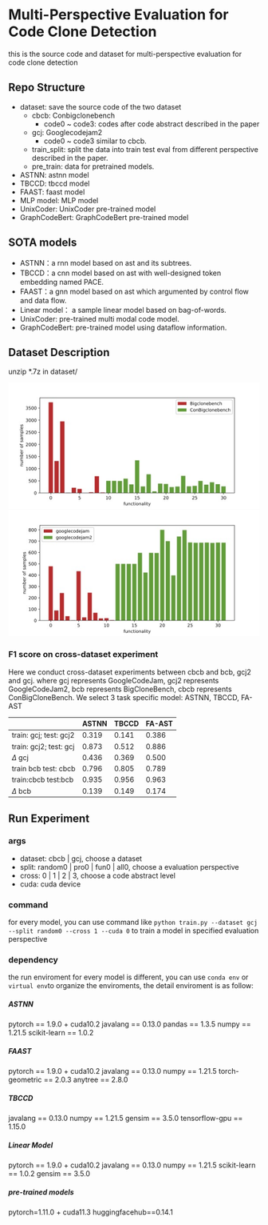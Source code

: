 # Multi-Perspective Evaluation for Code Clone Detection
this is the source code and dataset for multi-perspective evaluation for code clone detection

## Repo Structure
- dataset: save the source code of the two dataset
  - cbcb: Conbigclonebench
    - code0 ~ code3: codes after code abstract described in the paper
  - gcj:  Googlecodejam2
    - code0 ~ code3 similar to cbcb.
  - train_split: split the data into train test eval from different perspective described in the paper.
  - pre_train:  data for pretrained models.
- ASTNN: astnn model
- TBCCD: tbccd model
- FAAST: faast model
- MLP model: MLP model
- UnixCoder: UnixCoder pre-trained model
- GraphCodeBert: GraphCodeBert pre-trained model

## SOTA models
- ASTNN：a rnn model based on ast and its subtrees.
- TBCCD：a cnn model based on ast with well-designed token embedding named PACE.
- FAAST：a gnn model based on ast which argumented by control flow and data flow.
- Linear model： a sample linear model based on bag-of-words.
- UnixCoder: pre-trained multi modal code model.
- GraphCodeBert: pre-trained model using dataflow information.

## Dataset Description
unzip *.7z in dataset/

![cbcb statistic](./fig/bcb_fun.jpg)
![gcj2 statistic](./fig/gcj2.jpg)

### F1 score on cross-dataset experiment

Here we conduct cross-dataset experiments between cbcb and bcb, gcj2 and gcj.  where gcj represents GoogleCodeJam, gcj2 represents GoogleCodeJam2, bcb represents BigCloneBench, cbcb represents ConBigCloneBench.  We select 3 task specific model: ASTNN, TBCCD, FA-AST

||ASTNN|TBCCD|FA-AST|
|-|-|-|-|
|train: gcj; test: gcj2|0.319|0.141|0.386|
|train: gcj2; test: gcj|0.873|0.512|0.886|
|$\Delta$ gcj   |0.436|0.369|0.500|
|train bcb test: cbcb|0.796|0.805|0.789 |
|train:cbcb test:bcb | 0.935|0.956| 0.963|
|$\Delta$ bcb   | 0.139|0.149|0.174|



## Run Experiment
### args
- dataset: cbcb | gcj, choose a dataset
- split: random0 | pro0 | fun0 | all0, choose a evaluation perspective
- cross: 0 | 1 | 2 | 3, choose a code abstract level
- cuda: cuda device
### command
for every model, you can use command like `python train.py --dataset gcj --split random0 --cross 1 --cuda 0` to train a model in specified evaluation perspective
### dependency
the run enviroment for every model is different, you can use `conda env` or `virtual env`to organize the enviroments, the detail enviroment is as follow:
##### ASTNN
pytorch == 1.9.0 + cuda10.2
javalang == 0.13.0
pandas == 1.3.5
numpy == 1.21.5
scikit-learn == 1.0.2
##### FAAST
pytorch == 1.9.0 + cuda10.2
javalang == 0.13.0
numpy == 1.21.5
torch-geometric == 2.0.3
anytree == 2.8.0
##### TBCCD
javalang == 0.13.0
numpy == 1.21.5
gensim == 3.5.0
tensorflow-gpu == 1.15.0
##### Linear Model
pytorch == 1.9.0 + cuda10.2
javalang == 0.13.0
numpy == 1.21.5
scikit-learn == 1.0.2
gensim == 3.5.0
##### pre-trained models
pytorch=1.11.0 + cuda11.3
huggingfacehub==0.14.1

